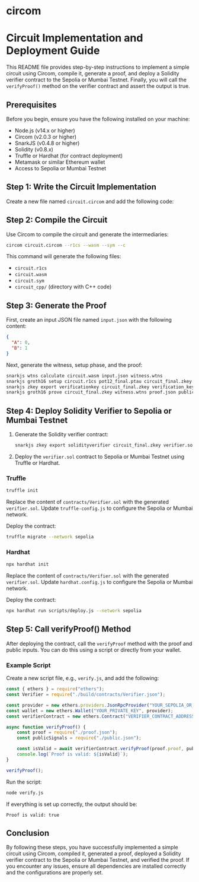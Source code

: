 # circom

# Circuit Implementation and Deployment Guide

This README file provides step-by-step instructions to implement a simple circuit using Circom, compile it, generate a proof, and deploy a Solidity verifier contract to the Sepolia or Mumbai Testnet. Finally, you will call the `verifyProof()` method on the verifier contract and assert the output is true.

## Prerequisites

Before you begin, ensure you have the following installed on your machine:

- Node.js (v14.x or higher)
- Circom (v2.0.3 or higher)
- SnarkJS (v0.4.8 or higher)
- Solidity (v0.8.x)
- Truffle or Hardhat (for contract deployment)
- Metamask or similar Ethereum wallet
- Access to Sepolia or Mumbai Testnet

## Step 1: Write the Circuit Implementation

Create a new file named `circuit.circom` and add the following code:

## Step 2: Compile the Circuit

Use Circom to compile the circuit and generate the intermediaries:

```sh
circom circuit.circom --r1cs --wasm --sym --c
```

This command will generate the following files:
- `circuit.r1cs`
- `circuit.wasm`
- `circuit.sym`
- `circuit_cpp/` (directory with C++ code)

## Step 3: Generate the Proof

First, create an input JSON file named `input.json` with the following content:

```json
{
  "A": 0,
  "B": 1
}
```

Next, generate the witness, setup phase, and the proof:

```sh
snarkjs wtns calculate circuit.wasm input.json witness.wtns
snarkjs groth16 setup circuit.r1cs pot12_final.ptau circuit_final.zkey
snarkjs zkey export verificationkey circuit_final.zkey verification_key.json
snarkjs groth16 prove circuit_final.zkey witness.wtns proof.json public.json
```

## Step 4: Deploy Solidity Verifier to Sepolia or Mumbai Testnet

1. Generate the Solidity verifier contract:

    ```sh
    snarkjs zkey export solidityverifier circuit_final.zkey verifier.sol
    ```

2. Deploy the `verifier.sol` contract to Sepolia or Mumbai Testnet using Truffle or Hardhat.

### Truffle

```sh
truffle init
```

Replace the content of `contracts/Verifier.sol` with the generated `verifier.sol`. Update `truffle-config.js` to configure the Sepolia or Mumbai network.

Deploy the contract:

```sh
truffle migrate --network sepolia
```

### Hardhat

```sh
npx hardhat init
```

Replace the content of `contracts/Verifier.sol` with the generated `verifier.sol`. Update `hardhat.config.js` to configure the Sepolia or Mumbai network.

Deploy the contract:

```sh
npx hardhat run scripts/deploy.js --network sepolia
```

## Step 5: Call verifyProof() Method

After deploying the contract, call the `verifyProof` method with the proof and public inputs. You can do this using a script or directly from your wallet.

### Example Script

Create a new script file, e.g., `verify.js`, and add the following:

```javascript
const { ethers } = require("ethers");
const Verifier = require("./build/contracts/Verifier.json");

const provider = new ethers.providers.JsonRpcProvider("YOUR_SEPOLIA_OR_MUMBAI_RPC_URL");
const wallet = new ethers.Wallet("YOUR_PRIVATE_KEY", provider);
const verifierContract = new ethers.Contract("VERIFIER_CONTRACT_ADDRESS", Verifier.abi, wallet);

async function verifyProof() {
    const proof = require("./proof.json");
    const publicSignals = require("./public.json");

    const isValid = await verifierContract.verifyProof(proof.proof, publicSignals);
    console.log(`Proof is valid: ${isValid}`);
}

verifyProof();
```

Run the script:

```sh
node verify.js
```

If everything is set up correctly, the output should be:

```
Proof is valid: true
```

## Conclusion

By following these steps, you have successfully implemented a simple circuit using Circom, compiled it, generated a proof, deployed a Solidity verifier contract to the Sepolia or Mumbai Testnet, and verified the proof. If you encounter any issues, ensure all dependencies are installed correctly and the configurations are properly set.
